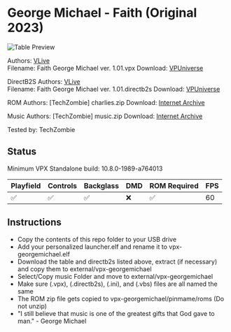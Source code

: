 # George Michael - Faith (Original 2023)

![Table Preview](https://vpuniverse.com/screenshots/monthly_2023_03/PlayfieldFaithGeorgeMichaelver.1_01.jpg.7e4fdb8fd4a6d74fb2b2cb70333eb378.jpg)

Authors: [VLive](https://vpuniverse.com/profile/57704-vlive/)   
Filename: Faith George Michael ver. 1.01.vpx
Download: [VPUniverse](https://vpuniverse.com/files/file/13638-vpx-table-faith-george-michael-ver-101/)

DirectB2S 
Authors: [VLive](https://vpuniverse.com/profile/57704-vlive/)   
Filename: Faith George Michael ver. 1.01.directb2s
Download: [VPUniverse](https://vpuniverse.com/files/file/13638-vpx-table-faith-george-michael-ver-101/)

ROM 
Authors: [TechZombie]
charlies.zip
Download: [Internet Archive](https://archive.org/details/charlies_202412)

Music
Authors: [TechZombie]
music.zip
Download: [Internet Archive](https://archive.org/details/music_202412)

Tested by: TechZombie


## Status 

Minimum VPX Standalone build: 10.8.0-1989-a764013

| Playfield | Controls | Backglass | DMD | ROM Required | FPS | 
|-----------|----------|-----------|-----|--------------|-----|
| :white_check_mark: | :white_check_mark: | :white_check_mark: | :x: | :white_check_mark: | 60 |

## Instructions

- Copy the contents of this repo folder to your USB drive
- Add your personalized launcher.elf and rename it to vpx-georgemichael.elf
- Download the table and directb2s listed above, extract (if necessary) and copy them to external/vpx-georgemichael
- Select/Copy music Folder and move to external/vpx-georgemichael
- Make sure (.vpx), (.directb2s), (.ini), and (.vbs) files are all named the same
- The ROM zip file gets copied to vpx-georgemichael/pinmame/roms (Do not unzip)
- "I still believe that music is one of the greatest gifts that God gave to man." - George Michael
